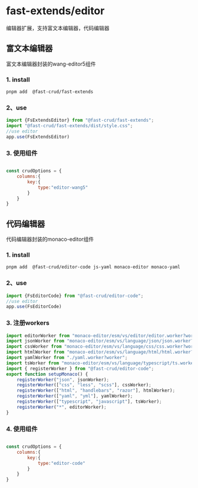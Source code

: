 # fast-extends/editor
编辑器扩展，支持富文本编辑器，代码编辑器

## 富文本编辑器
富文本编辑器封装的wang-editor5组件
### 1. install
```
pnpm add  @fast-crud/fast-extends 
```

### 2、use
```js
import {FsExtendsEditor} from "@fast-crud/fast-extends";
import "@fast-crud/fast-extends/dist/style.css";
//use editor
app.use(FsExtendsEditor)
```

### 3. 使用组件
```js

const crudOptions = {
    columns:{
        key:{
            type:"editor-wang5"
        }
    }
}
```

## 代码编辑器
代码编辑器封装的monaco-editor组件

### 1. install
```
pnpm add  @fast-crud/editor-code js-yaml monaco-editor monaco-yaml
```

### 2、use
```js
import {FsEditorCode} from "@fast-crud/editor-code";
//use editor
app.use(FsEditorCode)

```
### 3. 注册workers
```js
import editorWorker from "monaco-editor/esm/vs/editor/editor.worker?worker";
import jsonWorker from "monaco-editor/esm/vs/language/json/json.worker?worker";
import cssWorker from "monaco-editor/esm/vs/language/css/css.worker?worker";
import htmlWorker from "monaco-editor/esm/vs/language/html/html.worker?worker";
import yamlWorker from "./yaml.worker?worker";
import tsWorker from "monaco-editor/esm/vs/language/typescript/ts.worker?worker";
import { registerWorker } from "@fast-crud/editor-code";
export function setupMonaco() {
    registerWorker("json", jsonWorker);
    registerWorker(["css", "less", "scss"], cssWorker);
    registerWorker(["html", "handlebars", "razor"], htmlWorker);
    registerWorker(["yaml", "yml"], yamlWorker);
    registerWorker(["typescript", "javascript"], tsWorker);
    registerWorker("*", editorWorker);
}


```
### 4. 使用组件
```js

const crudOptions = {
    columns:{
        key:{
            type:"editor-code"
        }
    }
}
```



